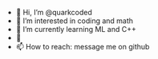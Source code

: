 - 👋 Hi, I’m @quarkcoded
- 👀 I’m interested in coding and math
- 🌱 I’m currently learning ML and C++
- 💞️
- 📫 How to reach: message me on github

<!---
theMetaHack/theMetaHack is a ✨ special ✨ repository because its `README.md` (this file) appears on your GitHub profile.
You can click the Preview link to take a look at your changes.
--->
